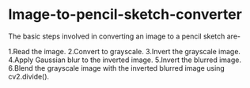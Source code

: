 # Image-to-pencil-sketch-converter
The basic steps involved in converting an image to a pencil sketch are-

1.Read the image.
2.Convert to grayscale.
3.Invert the grayscale image.
4.Apply Gaussian blur to the inverted image.
5.Invert the blurred image.
6.Blend the grayscale image with the inverted blurred image using cv2.divide().

